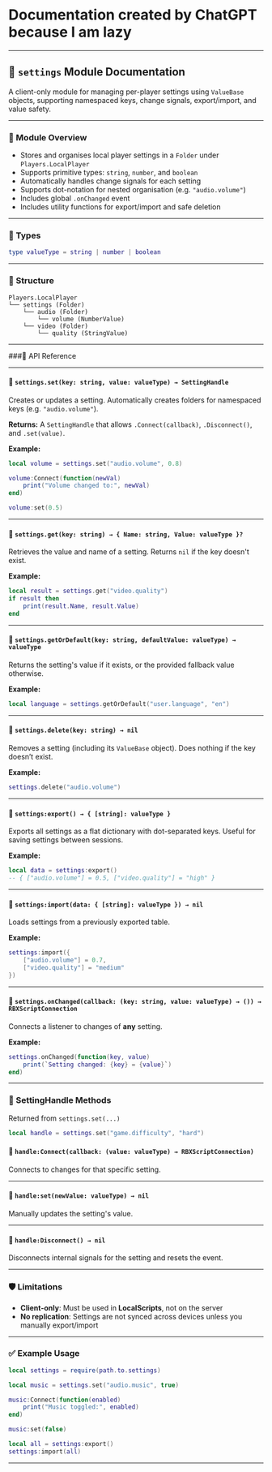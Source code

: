 # Documentation created by ChatGPT because I am lazy

---

## 📘 `settings` Module Documentation

A client-only module for managing per-player settings using `ValueBase` objects, supporting namespaced keys, change signals, export/import, and value safety.

---

### 🔧 Module Overview

* Stores and organises local player settings in a `Folder` under `Players.LocalPlayer`
* Supports primitive types: `string`, `number`, and `boolean`
* Automatically handles change signals for each setting
* Supports dot-notation for nested organisation (e.g. `"audio.volume"`)
* Includes global `.onChanged` event
* Includes utility functions for export/import and safe deletion

---

### 🧩 Types

```lua
type valueType = string | number | boolean
```

---

### 📂 Structure

```
Players.LocalPlayer
└── settings (Folder)
    └── audio (Folder)
        └── volume (NumberValue)
    └── video (Folder)
        └── quality (StringValue)
```

---

###📘 API Reference

---

#### 🔹 `settings.set(key: string, value: valueType) → SettingHandle`

Creates or updates a setting. Automatically creates folders for namespaced keys (e.g. `"audio.volume"`).

**Returns:**
A `SettingHandle` that allows `.Connect(callback)`, `.Disconnect()`, and `.set(value)`.

**Example:**

```lua
local volume = settings.set("audio.volume", 0.8)

volume:Connect(function(newVal)
	print("Volume changed to:", newVal)
end)

volume:set(0.5)
```

---

#### 🔹 `settings.get(key: string) → { Name: string, Value: valueType }?`

Retrieves the value and name of a setting. Returns `nil` if the key doesn't exist.

**Example:**

```lua
local result = settings.get("video.quality")
if result then
	print(result.Name, result.Value)
end
```

---

#### 🔹 `settings.getOrDefault(key: string, defaultValue: valueType) → valueType`

Returns the setting's value if it exists, or the provided fallback value otherwise.

**Example:**

```lua
local language = settings.getOrDefault("user.language", "en")
```

---

#### 🔹 `settings.delete(key: string) → nil`

Removes a setting (including its `ValueBase` object). Does nothing if the key doesn’t exist.

**Example:**

```lua
settings.delete("audio.volume")
```

---

#### 🔹 `settings:export() → { [string]: valueType }`

Exports all settings as a flat dictionary with dot-separated keys. Useful for saving settings between sessions.

**Example:**

```lua
local data = settings:export()
-- { ["audio.volume"] = 0.5, ["video.quality"] = "high" }
```

---

#### 🔹 `settings:import(data: { [string]: valueType }) → nil`

Loads settings from a previously exported table.

**Example:**

```lua
settings:import({
	["audio.volume"] = 0.7,
	["video.quality"] = "medium"
})
```

---

#### 🔹 `settings.onChanged(callback: (key: string, value: valueType) → ()) → RBXScriptConnection`

Connects a listener to changes of **any** setting.

**Example:**

```lua
settings.onChanged(function(key, value)
	print(`Setting changed: {key} = {value}`)
end)
```

---

### 🧪 SettingHandle Methods

Returned from `settings.set(...)`

```lua
local handle = settings.set("game.difficulty", "hard")
```

#### 🔸 `handle:Connect(callback: (value: valueType) → RBXScriptConnection)`

Connects to changes for that specific setting.

---

#### 🔸 `handle:set(newValue: valueType) → nil`

Manually updates the setting's value.

---

#### 🔸 `handle:Disconnect() → nil`

Disconnects internal signals for the setting and resets the event.

---

### 🛡️ Limitations

* **Client-only**: Must be used in **LocalScripts**, not on the server
* **No replication**: Settings are not synced across devices unless you manually export/import

---

### ✅ Example Usage

```lua
local settings = require(path.to.settings)

local music = settings.set("audio.music", true)

music:Connect(function(enabled)
	print("Music toggled:", enabled)
end)

music:set(false)

local all = settings:export()
settings:import(all)
```

---
